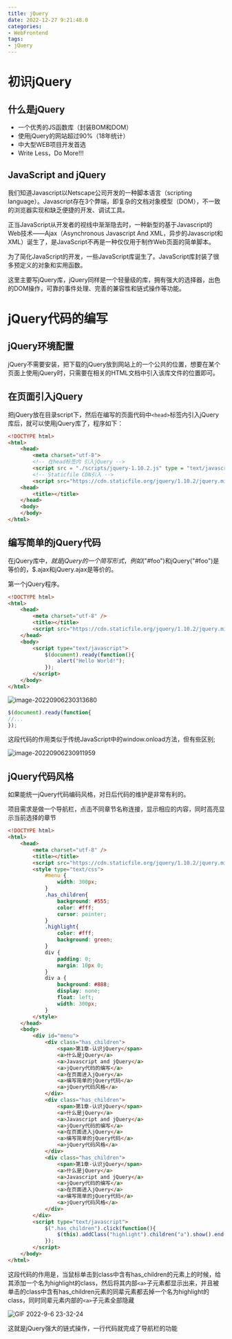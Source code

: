 ```yaml
---
title: jQuery
date: 2022-12-27 9:21:48.0
categories: 
- WebFrontend
tags: 
- jQuery
---
```




# 初识jQuery

## 什么是jQuery

* 一个优秀的JS函数库（封装BOM和DOM）
* 使用jQuery的网站超过90%（18年统计）
* 中大型WEB项目开发首选
* Write Less，Do More!!!

## JavaScript and jQuery

我们知道Javascript以Netscape公司开发的一种脚本语言（scripting language）。Javascript存在3个弊端，即复杂的文档对象模型（DOM），不一致的浏览器实现和缺乏便捷的开发、调试工具。

正当JavaScript从开发者的视线中渐渐隐去时，一种新型的基于Javascript的Web技术——Ajax（Asynchronous Javascript And XML，异步的Javascript和XML）诞生了，是JavaScript不再是一种仅仅用于制作Web页面的简单脚本。

为了简化JavaScript的开发，一些JavaScript库诞生了。JavaScript库封装了很多预定义的对象和实用函数。

这里主要写jQuery库，jQuery同样是一个轻量级的库，拥有强大的选择器，出色的DOM操作，可靠的事件处理、完善的兼容性和链式操作等功能。

# jQuery代码的编写

## jQuery环境配置

jQuery不需要安装，把下载的jQuery放到网站上的一个公共的位置，想要在某个页面上使用jQuery时，只需要在相关的HTML文档中引入该库文件的位置即可。

## 在页面引入jQuery

把jQuery放在目录script下，然后在编写的页面代码中`<head>`标签内引入jQuery库后，就可以使用jQuery库了，程序如下：

~~~html
<!DOCTYPE html>
<html>
	<head>
		<meta charset="utf-8">
        <!-- 在head标签内 引入jQuery -->
        <script src = "./scripts/jquery-1.10.2.js" type = "text/javascript"></script>
        <!-- Staticfile CDN引入 -->
        <script src="https://cdn.staticfile.org/jquery/1.10.2/jquery.min.js"></script>
    <head>
		<title></title>
	</head>
	<body>
	</body>
</html>
~~~

## 编写简单的jQuery代码

在jQuery库中，$就是jQuery的一个简写形式，例如$("#foo")和jQuery("#foo")是等价的，$.ajax和jQuery.ajax是等价的。

第一个jQuery程序。

~~~html
<!DOCTYPE html>
<html>
	<head>
		<meta charset="utf-8" />
		<title></title>
		<script src="https://cdn.staticfile.org/jquery/1.10.2/jquery.min.js"></script>
	</head>
	<body>
		<script type="text/javascript">
			$(document).ready(function(){
				alert("Hello World!");
			});
		</script>
	</body>
</html>
~~~

![image-20220906230313680](https://wrxinyue.oss-cn-hongkong.aliyuncs.com/img/image-20220906230313680.png)

~~~js
$(document).ready(function{
//...
});
~~~

这段代码的作用类似于传统JavaScript中的window.onload方法，但有些区别;

![image-20220906230911959](https://wrxinyue.oss-cn-hongkong.aliyuncs.com/img/image-20220906230911959.png)

## jQuery代码风格

如果能统一jQuery代码编码风格，对日后代码的维护是非常有利的。

项目需求是做一个导航栏，点击不同章节名称连接，显示相应的内容，同时高亮显示当前选择的章节

~~~html
<!DOCTYPE html>
<html>
	<head>
		<meta charset="utf-8" />
		<title></title>
		<script src="https://cdn.staticfile.org/jquery/1.10.2/jquery.min.js"></script>
		<style type="text/css">
			#menu { 
				width: 300px;
			}
			.has_children{
				background: #555;
				color: #fff;
				cursor: pointer;
			}
			.highlight{
				color: #fff;
				background: green;
			}
			div {
				padding: 0;
				margin: 10px 0;
			}
			div a {
				background: #888;
				display: none;
				float: left;
				width: 300px;
			}
		</style>
	</head>
	<body>
		<div id="menu">
			<div class="has_children">
				<span>第1章-认识jQuery</span>
				<a>什么是jQuery</a>
				<a>Javascript and jQuery</a>
				<a>jQuery代码的编写</a>
				<a>在页面进入jQuery</a>
				<a>编写简单的jQuery代码</a>
				<a>jQuery代码风格</a>
			</div>
			<div class="has_children">
				<span>第1章-认识jQuery</span>
				<a>什么是jQuery</a>
				<a>Javascript and jQuery</a>
				<a>jQuery代码的编写</a>
				<a>在页面进入jQuery</a>
				<a>编写简单的jQuery代码</a>
				<a>jQuery代码风格</a>
			</div>
			<div class="has_children">
				<span>第1章-认识jQuery</span>
				<a>什么是jQuery</a>
				<a>Javascript and jQuery</a>
				<a>jQuery代码的编写</a>
				<a>在页面进入jQuery</a>
				<a>编写简单的jQuery代码</a>
				<a>jQuery代码风格</a>
			</div>
		</div>
		<script type="text/javascript">
			$(".has_children").click(function(){
				$(this).addClass("highlight").children("a").show().end().siblings().removeClass("highlight").children("a").hide();
			});
		</script>
	</body>
</html>


~~~

这段代码的作用是，当鼠标单击到class中含有has_children的元素上的时候，给其添加一个名为highlight的class，然后将其内部`<a>`子元素都显示出来，并且被单击的class中含有has_children元素的同辈元素都去掉一个名为highlight的class，同时同辈元素内部的`<a>`子元素全部隐藏

![GIF 2022-9-6 23-32-24](https://wrxinyue.oss-cn-hongkong.aliyuncs.com/img/GIF%202022-9-6%2023-32-24.gif)

这就是jQuery强大的链式操作，一行代码就完成了导航栏的功能
